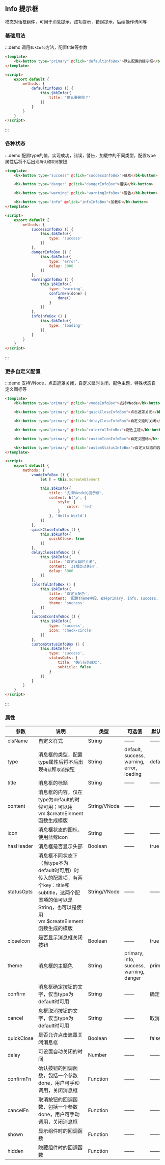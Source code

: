 <script>
    export default {
        data () {
            return {

            }
        },
        methods: {
            defaultInfoBox () {
                this.$bkInfo({
                    title: '确认要删除？'
                })
            },
            successInfoBox () {
                this.$bkInfo({
                    type: 'success'
                })
            },
            dangerInfoBox () {
                this.$bkInfo({
                    type: 'error'
                })

                setTimeout(() => {
                    this.$bkInfo.hide()
                }, 3000)
            },
            warningInfoBox () {
                this.$bkInfo({
                    type: 'warning',
                    confirmFn(done) {
                        done()
                    }
                })
            },
            infoInfoBox () {
                this.$bkInfo({
                    type: 'loading'
                })
            },
            vnodeInfoBox () {
                let h = this.$createElement

                this.$bkInfo({
                    title: '支持VNode的提示框',
                    content: h('p', {
                        style: {
                            color: 'red'
                        }
                    }, 'Hello World')
                })
            },
            quickCloseInfoBox () {
                this.$bkInfo({
                    quickClose: true
                })
            },
            delayCloseInfoBox () {
                this.$bkInfo({
                    title: '自定义延时关闭',
                    content: '3s后自动关闭',
                    delay: 3000
                })
            },
            colorfulInfoBox () {
                this.$bkInfo({
                    title: '自定义配色',
                    content: '配置theme字段，支持primary, info, success, warning, danger',
                    theme: 'success'
                })
            },
            customIconInfoBox () {
                this.$bkInfo({
                    type: 'success',
                    icon: 'check-circle'
                })
            },
            customStatusInfoBox () {
                this.$bkInfo({
                    type: 'success',
                    statusOpts: {
                        title: '执行任务成功',
                        subtitle: false
                    }
                })
            }
        }
    }
</script>

## Info 提示框

模态对话框组件，可用于消息提示，成功提示，错误提示，后续操作询问等

### 基础用法

:::demo 调用`$bkInfo`方法，配置title等参数
```html
<template>
    <bk-button type="primary" @click="defaultInfoBox">默认配置的提示框</bk-button>
</template>

<script>
    export default {
        methods: {
            defaultInfoBox () {
                this.$bkInfo({
                    title: '确认要删除？'
                })
            }
        }
    }
</script>
```
:::

### 各种状态

:::demo 配置type的值，实现成功，错误，警告，加载中的不同类型，配置type属性后将不后出现`确认`和`取消`按钮
```html
<template>
    <bk-button type="success" @click="successInfoBox">成功</bk-button>

    <bk-button type="danger" @click="dangerInfoBox">错误</bk-button>

    <bk-button type="warning" @click="warningInfoBox">警告</bk-button>

    <bk-button type="info" @click="infoInfoBox">加载中</bk-button>
</template>

<script>
    export default {
        methods: {
            successInfoBox () {
                this.$bkInfo({
                    type: 'success'
                })
            },
            dangerInfoBox () {
                this.$bkInfo({
                    type: 'error',
                    delay: 3000
                })
            },
            warningInfoBox () {
                this.$bkInfo({
                    type: 'warning',
                    confirmFn(done) {
                        done()
                    }
                })
            },
            infoInfoBox () {
                this.$bkInfo({
                    type: 'loading'
                })
            }
        }
    }
</script>
```
:::

### 更多自定义配置

:::demo 支持VNode，点击遮罩关闭，自定义延时关闭，配色主题，特殊状态自定义图标等
```html
<template>
    <bk-button type="primary" @click="vnodeInfoBox">支持VNode</bk-button>

    <bk-button type="primary" @click="quickCloseInfoBox">点击遮罩关闭</bk-button>

    <bk-button type="primary" @click="delayCloseInfoBox">自定义延时关闭</bk-button>

    <bk-button type="primary" @click="colorfulInfoBox">配色主题</bk-button>

    <bk-button type="primary" @click="customIconInfoBox">自定义图标</bk-button>

    <bk-button type="primary" @click="customStatusInfoBox">自定义状态内容</bk-button>
</template>

<script>
    export default {
        methods: {
            vnodeInfoBox () {
                let h = this.$createElement

                this.$bkInfo({
                    title: '支持VNode的提示框',
                    content: h('p', {
                        style: {
                            color: 'red'
                        }
                    }, 'Hello World')
                })
            },
            quickCloseInfoBox () {
                this.$bkInfo({
                    quickClose: true
                })
            },
            delayCloseInfoBox () {
                this.$bkInfo({
                    title: '自定义延时关闭',
                    content: '3s后自动关闭',
                    delay: 3000
                })
            },
            colorfulInfoBox () {
                this.$bkInfo({
                    title: '自定义配色',
                    content: '配置theme字段，支持primary, info, success, warning, danger',
                    theme: 'success'
                })
            },
            customIconInfoBox () {
                this.$bkInfo({
                    type: 'success',
                    icon: 'check-circle'
                })
            },
            customStatusInfoBox () {
                this.$bkInfo({
                    type: 'success',
                    statusOpts: {
                        title: '执行任务成功',
                        subtitle: false
                    }
                })
            }
        }
    }
</script>
```
:::

### 属性
| 参数 | 说明    | 类型      | 可选值       | 默认值   |
| ---- | ------ | --------- | ----------- | -------- |
| clsName | 自定义样式 | String | —— | —— |
| type | 消息框的类型，配置type属性后将不后出现`确认`和`取消`按钮 | String | default, success, warning, error, loading | default |
| title | 消息框的标题 | String | —— | —— |
| content | 消息框的内容，仅在type为default的时候可用；可以用vm.$createElement函数生成模版 | String/VNode | —— | —— |
| icon | 消息框状态的图标，使用蓝鲸icon | String | —— | —— |
| hasHeader | 消息框是否显示头部 | Boolean | —— | true |
| statusOpts | 消息框不同状态下（当type不为default时可用）时传入的配置项，有两个key：title和subtitle，这两个配置项的值可以是String，也可以是使用vm.$createElement函数生成的模版 | String/VNode | —— | —— |
| closeIcon | 是否显示消息框关闭按钮 | Boolean | —— | true |
| theme | 消息框的主题色 | String | primary, info, success, warning, danger | primary |
| confirm | 消息框确定按钮的文字，仅当type为default时可用 | String | —— | 确定 |
| cancel | 息框取消按钮的文字，仅当type为default时可用 | String | —— | 取消 |
| quickClose | 是否允许点击遮罩关闭消息框 | Boolean | —— | false |
| delay |可设置自动关闭的时间 | Number | —— | —— |
| confirmFn | 确认按钮的回调函数，包括一个参数done，用户可手动调用，关闭消息框 | Function | —— | —— |
| cancelFn | 取消按钮的回调函数，包括一个参数done，用户可手动调用，关闭消息框 | Function | —— | —— |
| shown | 显示组件时的回调函数 | Function | —— | —— |
| hidden | 隐藏组件时的回调函数 | Function | —— | —— |
